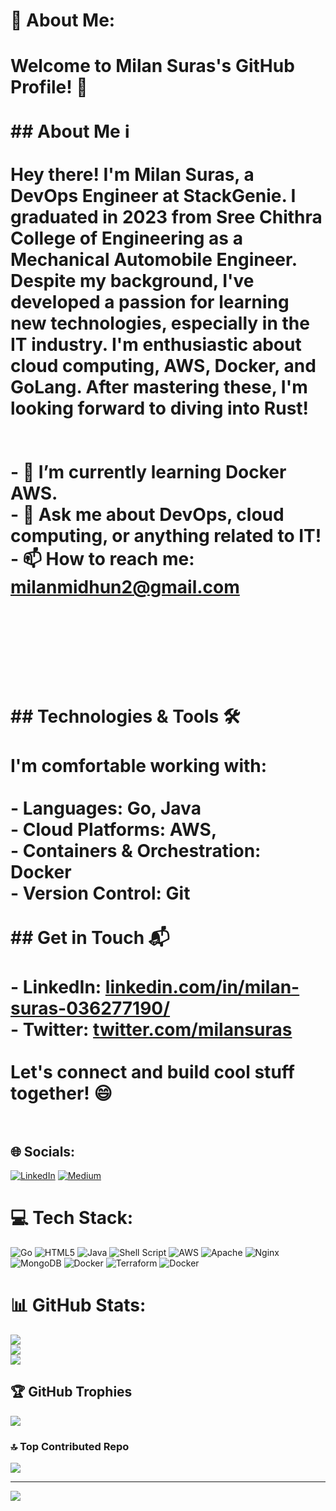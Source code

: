 # 💫 About Me:
# Welcome to Milan Suras's GitHub  Profile! 👋<br><br>## About Me ℹ️<br><br>Hey there! I'm Milan Suras, a DevOps Engineer at StackGenie. I graduated in 2023 from Sree Chithra College of Engineering as a Mechanical Automobile Engineer. Despite my background, I've developed a passion for learning new technologies, especially in the IT industry. I'm enthusiastic about cloud computing, AWS, Docker, and GoLang. After mastering these, I'm looking forward to diving into Rust!<br><br><br>- 🌱 I’m currently learning Docker AWS.<br>- 💬 Ask me about DevOps, cloud computing, or anything related to IT!<br>- 📫 How to reach me: milanmidhun2@gmail.com<br><br><br><br><br><br>## Technologies & Tools 🛠️<br><br>I'm comfortable working with:<br><br>- Languages: Go, Java<br>- Cloud Platforms: AWS,<br>- Containers & Orchestration: Docker<br>- Version Control: Git<br><br>## Get in Touch 📬<br><br>- LinkedIn: [linkedin.com/in/milan-suras-036277190/](https://www.linkedin.com/in/milan-suras-036277190/)<br>- Twitter: [twitter.com/milansuras](https://twitter.com/milansuras)<br><br>Let's connect and build cool stuff together! 😄<br><br>


## 🌐 Socials:
[![LinkedIn](https://img.shields.io/badge/LinkedIn-%230077B5.svg?logo=linkedin&logoColor=white)](https://linkedin.com/in/https://www.linkedin.com/in/milan-suras-036277190/) [![Medium](https://img.shields.io/badge/Medium-12100E?logo=medium&logoColor=white)](https://medium.com/@https://medium.com/@milanmidhun2) 

# 💻 Tech Stack:
![Go](https://img.shields.io/badge/go-%2300ADD8.svg?style=for-the-badge&logo=go&logoColor=white) ![HTML5](https://img.shields.io/badge/html5-%23E34F26.svg?style=for-the-badge&logo=html5&logoColor=white) ![Java](https://img.shields.io/badge/java-%23ED8B00.svg?style=for-the-badge&logo=openjdk&logoColor=white) ![Shell Script](https://img.shields.io/badge/shell_script-%23121011.svg?style=for-the-badge&logo=gnu-bash&logoColor=white) ![AWS](https://img.shields.io/badge/AWS-%23FF9900.svg?style=for-the-badge&logo=amazon-aws&logoColor=white) ![Apache](https://img.shields.io/badge/apache-%23D42029.svg?style=for-the-badge&logo=apache&logoColor=white) ![Nginx](https://img.shields.io/badge/nginx-%23009639.svg?style=for-the-badge&logo=nginx&logoColor=white) ![MongoDB](https://img.shields.io/badge/MongoDB-%234ea94b.svg?style=for-the-badge&logo=mongodb&logoColor=white) ![Docker](https://img.shields.io/badge/docker-%230db7ed.svg?style=for-the-badge&logo=docker&logoColor=white) ![Terraform](https://img.shields.io/badge/terraform-%235835CC.svg?style=for-the-badge&logo=terraform&logoColor=white) ![Docker](https://img.shields.io/badge/docker-%230db7ed.svg?style=for-the-badge&logo=docker&logoColor=white)
# 📊 GitHub Stats:
![](https://github-readme-stats.vercel.app/api?username=milansuras&theme=blue-green&hide_border=false&include_all_commits=true&count_private=true)<br/>
![](https://github-readme-streak-stats.herokuapp.com/?user=milansuras&theme=blue-green&hide_border=false)<br/>
![](https://github-readme-stats.vercel.app/api/top-langs/?username=milansuras&theme=blue-green&hide_border=false&include_all_commits=true&count_private=true&layout=compact)

## 🏆 GitHub Trophies
![](https://github-profile-trophy.vercel.app/?username=milansuras&theme=discord&no-frame=false&no-bg=false&margin-w=4)

### 🔝 Top Contributed Repo
![](https://github-contributor-stats.vercel.app/api?username=milansuras&limit=5&theme=monokai&combine_all_yearly_contributions=true)

---
[![](https://visitcount.itsvg.in/api?id=milansuras&icon=6&color=12)](https://visitcount.itsvg.in)

<!-- Proudly created with GPRM ( https://gprm.itsvg.in ) -->
